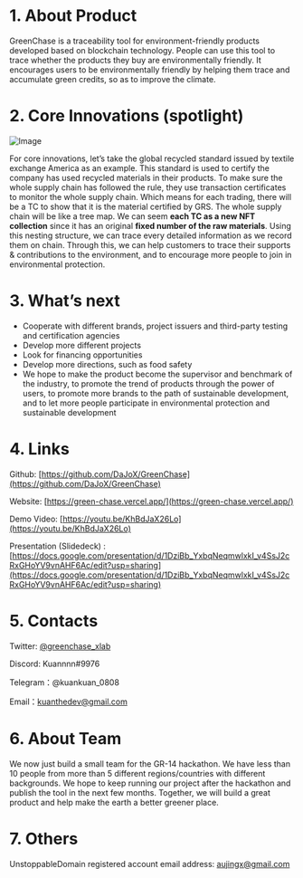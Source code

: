# 1. About Product

GreenChase is a traceability tool for environment-friendly products developed based on blockchain technology. People can use this tool to trace whether the products they buy are environmentally friendly. It encourages users to be environmentally friendly by helping them trace and accumulate green credits, so as to improve the climate.

# 2. Core Innovations (spotlight)

![Image](https://user-images.githubusercontent.com/105709145/176513211-e3f10187-e95a-40c7-b276-0bf1fa911d9c.png)

For core innovations, let’s take the global recycled standard issued by textile exchange America as an example. This standard is used to certify the company has used recycled materials in their products. To make sure the whole supply chain has followed the rule, they use transaction certificates to monitor the whole supply chain. Which means for each trading, there will be a TC to show that it is the material certified by GRS. The whole supply chain will be like a tree map. We can seem **each TC as a new NFT collection** since it has an original **fixed number of the raw materials**. Using this nesting structure, we can trace every detailed information as we record them on chain. Through this, we can help customers to trace their supports & contributions to the environment, and to encourage more people to join in environmental protection.


# 3. What’s next

- Cooperate with different brands, project issuers and third-party testing and certification agencies
- Develop more different projects
- Look for financing opportunities 
- Develop more directions, such as food safety
- We hope to make the product become the supervisor and benchmark of the industry, to promote the trend of products through the power of users, to promote more brands to the path of sustainable development, and to let more people participate in environmental protection and sustainable development

# 4. Links 

Github: [https://github.com/DaJoX/GreenChase](https://github.com/DaJoX/GreenChase)

Website: [https://green-chase.vercel.app/](https://green-chase.vercel.app/)

Demo Video: [https://youtu.be/KhBdJaX26Lo](https://youtu.be/KhBdJaX26Lo)

Presentation (Slidedeck) : [https://docs.google.com/presentation/d/1DziBb_YxbqNeqmwlxkI_v4SsJ2cRxGHoYV9vnAHF6Ac/edit?usp=sharing](https://docs.google.com/presentation/d/1DziBb_YxbqNeqmwlxkI_v4SsJ2cRxGHoYV9vnAHF6Ac/edit?usp=sharing)

# 5. Contacts

Twitter: [@greenchase_xlab](https://twitter.com/greenchase_xlab)

Discord: Kuannnn#9976

Telegram：@kuankuan_0808

Email：kuanthedev@gmail.com

# 6. About Team
We now just build a small team for the GR-14 hackathon. We have less than 10 people from more than 5 different regions/countries with different backgrounds. We hope to keep running our project after the hackathon and publish the tool in the next few months.
Together, we will build a great product and help make the earth a better greener place.

# 7. Others 

UnstoppableDomain registered account email address: aujingx@gmail.com

